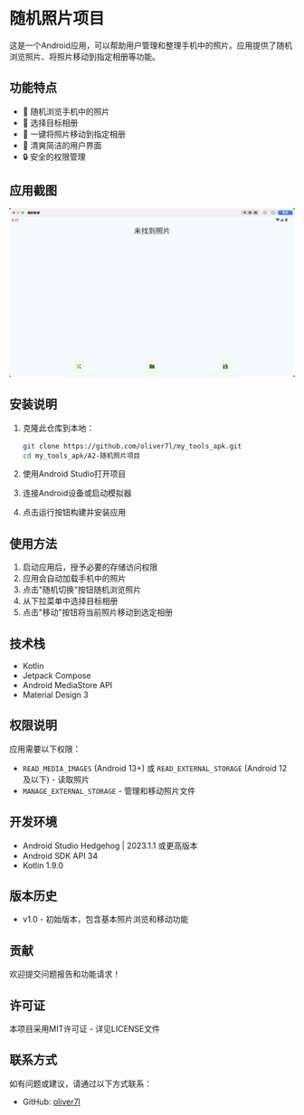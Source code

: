 # 随机照片项目

这是一个Android应用，可以帮助用户管理和整理手机中的照片。应用提供了随机浏览照片、将照片移动到指定相册等功能。

## 功能特点

- 📸 随机浏览手机中的照片
- 📁 选择目标相册
- 🔄 一键将照片移动到指定相册
- 🎨 清爽简洁的用户界面
- 🔒 安全的权限管理

## 应用截图

![alt text](image.png)

## 安装说明

1. 克隆此仓库到本地：
   ```bash
   git clone https://github.com/oliver7l/my_tools_apk.git
   cd my_tools_apk/A2-随机照片项目
   ```

2. 使用Android Studio打开项目

3. 连接Android设备或启动模拟器

4. 点击运行按钮构建并安装应用

## 使用方法

1. 启动应用后，授予必要的存储访问权限
2. 应用会自动加载手机中的照片
3. 点击"随机切换"按钮随机浏览照片
4. 从下拉菜单中选择目标相册
5. 点击"移动"按钮将当前照片移动到选定相册

## 技术栈

- Kotlin
- Jetpack Compose
- Android MediaStore API
- Material Design 3

## 权限说明

应用需要以下权限：

- `READ_MEDIA_IMAGES` (Android 13+) 或 `READ_EXTERNAL_STORAGE` (Android 12及以下) - 读取照片
- `MANAGE_EXTERNAL_STORAGE` - 管理和移动照片文件

## 开发环境

- Android Studio Hedgehog | 2023.1.1 或更高版本
- Android SDK API 34
- Kotlin 1.9.0

## 版本历史

- v1.0 - 初始版本，包含基本照片浏览和移动功能

## 贡献

欢迎提交问题报告和功能请求！

## 许可证

本项目采用MIT许可证 - 详见LICENSE文件

## 联系方式

如有问题或建议，请通过以下方式联系：

- GitHub: [oliver7l](https://github.com/oliver7l)